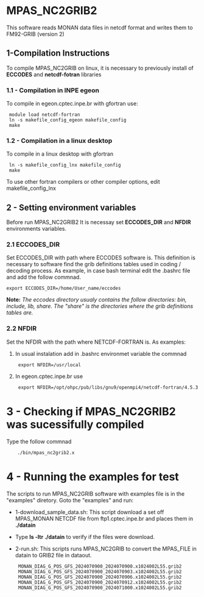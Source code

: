 # MPAS_NC2GRIB2

This software reads MONAN data files in netcdf format and writes them to FM92-GRIB (version 2)

## 1-Compilation Instructions

To compile MPAS_NC2GRIB on linux, it is necessary to previously install of **ECCODES** and **netcdf-fotran** libraries 

### 1.1 - Compilation in INPE egeon
 To compile in egeon.cptec.inpe.br with gfortran use: 

	 module load netcdf-fortran
	 ln -s makefile_config_egeon makefile_config
	 make 

### 1.2 - Compilation in a linux desktop  
 To compile in a linux desktop with gfortran 

	 ln -s makefile_config_lnx makefile_config
	 make 

To use other fortran compilers or other compiler options, edit makefile_config_lnx 

## 2 - Setting environment variables

Before run MPAS_NC2GRIB2 It is necessay set **ECCODES_DIR** and **NFDIR** environments variables.  

### 2.1 ECCODES_DIR
Set ECCODES_DIR with path where ECCODES software is. This definition is necessary  to software find the grib definitions tables used in coding / decoding process. As example, in case bash terminal  edit the .bashrc file and add the follow commnad.


	export ECCODES_DIR=/home/User_name/eccodes

**Note:** *The eccodes directory usualy contains the follow directories: bin, include, lib, share. The "share" is the directories where the grib definitions tables are.* 

### 2.2 NFDIR
Set the NFDIR with the path where  NETCDF-FORTRAN is.  As examples:
1) In usual instalation add in .bashrc environmet variable the commnad
   
		export NFDIR=/usr/local

2) In egeon.cptec.inpe.br use

		export NFDIR=/opt/ohpc/pub/libs/gnu9/openmpi4/netcdf-fortran/4.5.3

# 3 - Checking if MPAS_NC2GRIB2 was sucessifully compiled
 Type the follow commnad

		./bin/mpas_nc2grib2.x



# 4 - Running the examples for test
The scripts to run MPAS_NC2GRIB software with examples file is in the  "examples" diretory.  Goto the "examples" and run:

 - 1-download_sample_data.sh: This script download a set off MPAS_MONAN NETCDF file from ftp1.cptec.inpe.br and places them in **./datain** 
 - Type **ls -ltr ./datain** to verify if the files were download.

-  2-run.sh: This scripts runs MPAS_NC2GRIB to convert the MPAS_FILE in datain to GRIB2 file in dataout.  

		MONAN_DIAG_G_POS_GFS_2024070900_2024070900.x1024002L55.grib2
		MONAN_DIAG_G_POS_GFS_2024070900_2024070903.x1024002L55.grib2
		MONAN_DIAG_G_POS_GFS_2024070900_2024070906.x1024002L55.grib2
		MONAN_DIAG_G_POS_GFS_2024070900_2024070912.x1024002L55.grib2
		MONAN_DIAG_G_POS_GFS_2024070900_2024071000.x1024002L55.grib2
